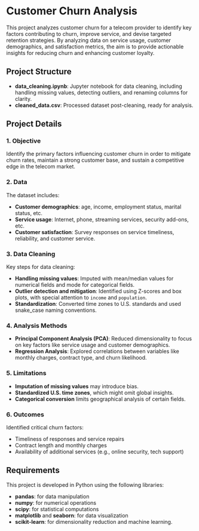 # Customer Churn Analysis

This project analyzes customer churn for a telecom provider to identify key factors contributing to churn, improve service, and devise targeted retention strategies. By analyzing data on service usage, customer demographics, and satisfaction metrics, the aim is to provide actionable insights for reducing churn and enhancing customer loyalty.

## Project Structure

- **data_cleaning.ipynb**: Jupyter notebook for data cleaning, including handling missing values, detecting outliers, and renaming columns for clarity.
- **cleaned_data.csv**: Processed dataset post-cleaning, ready for analysis.
  
## Project Details

### 1. Objective
Identify the primary factors influencing customer churn in order to mitigate churn rates, maintain a strong customer base, and sustain a competitive edge in the telecom market.

### 2. Data
The dataset includes:
- **Customer demographics**: age, income, employment status, marital status, etc.
- **Service usage**: Internet, phone, streaming services, security add-ons, etc.
- **Customer satisfaction**: Survey responses on service timeliness, reliability, and customer service.

### 3. Data Cleaning
Key steps for data cleaning:
- **Handling missing values**: Imputed with mean/median values for numerical fields and mode for categorical fields.
- **Outlier detection and mitigation**: Identified using Z-scores and box plots, with special attention to `income` and `population`.
- **Standardization**: Converted time zones to U.S. standards and used snake_case naming conventions.
  
### 4. Analysis Methods
- **Principal Component Analysis (PCA)**: Reduced dimensionality to focus on key factors like service usage and customer demographics.
- **Regression Analysis**: Explored correlations between variables like monthly charges, contract type, and churn likelihood.

### 5. Limitations
- **Imputation of missing values** may introduce bias.
- **Standardized U.S. time zones**, which might omit global insights.
- **Categorical conversion** limits geographical analysis of certain fields.

### 6. Outcomes
Identified critical churn factors:
- Timeliness of responses and service repairs
- Contract length and monthly charges
- Availability of additional services (e.g., online security, tech support)

## Requirements
This project is developed in Python using the following libraries:
- **pandas**: for data manipulation
- **numpy**: for numerical operations
- **scipy**: for statistical computations
- **matplotlib** and **seaborn**: for data visualization
- **scikit-learn**: for dimensionality reduction and machine learning.